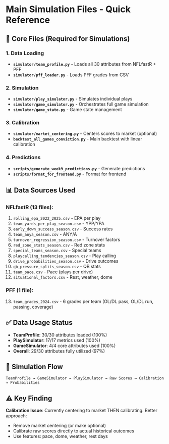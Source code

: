 # Main Simulation Files - Quick Reference

## 📁 Core Files (Required for Simulations)

### 1. Data Loading
- **`simulator/team_profile.py`** - Loads all 30 attributes from NFLfastR + PFF
- **`simulator/pff_loader.py`** - Loads PFF grades from CSV

### 2. Simulation
- **`simulator/play_simulator.py`** - Simulates individual plays
- **`simulator/game_simulator.py`** - Orchestrates full game simulation
- **`simulator/game_state.py`** - Game state management

### 3. Calibration
- **`simulator/market_centering.py`** - Centers scores to market (optional)
- **`backtest_all_games_conviction.py`** - Main backtest with linear calibration

### 4. Predictions
- **`scripts/generate_week9_predictions.py`** - Generate predictions
- **`scripts/format_for_frontend.py`** - Format for frontend

## 📊 Data Sources Used

### NFLfastR (13 files):
1. `rolling_epa_2022_2025.csv` - EPA per play
2. `team_yards_per_play_season.csv` - YPP/YPA
3. `early_down_success_season.csv` - Success rates
4. `team_anya_season.csv` - ANY/A
5. `turnover_regression_season.csv` - Turnover factors
6. `red_zone_stats_season.csv` - Red zone stats
7. `special_teams_season.csv` - Special teams
8. `playcalling_tendencies_season.csv` - Play calling
9. `drive_probabilities_season.csv` - Drive outcomes
10. `qb_pressure_splits_season.csv` - QB stats
11. `team_pace.csv` - Pace (plays per drive)
12. `situational_factors.csv` - Rest, weather, dome

### PFF (1 file):
13. `team_grades_2024.csv` - 6 grades per team (OL/DL pass, OL/DL run, passing, coverage)

## ✅ Data Usage Status

- **TeamProfile**: 30/30 attributes loaded (100%)
- **PlaySimulator**: 17/17 metrics used (100%)
- **GameSimulator**: 4/4 core attributes used (100%)
- **Overall**: 29/30 attributes fully utilized (97%)

## 🔄 Simulation Flow

```
TeamProfile → GameSimulator → PlaySimulator → Raw Scores → Calibration → Probabilities
```

## ⚠️ Key Finding

**Calibration Issue**: Currently centering to market THEN calibrating. Better approach:
- Remove market centering (or make optional)
- Calibrate raw scores directly to actual historical outcomes
- Use features: pace, dome, weather, rest days
